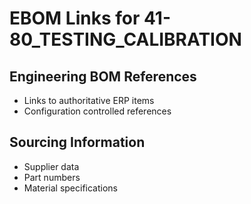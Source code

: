 # EBOM Links for 41-80_TESTING_CALIBRATION

## Engineering BOM References
- Links to authoritative ERP items
- Configuration controlled references

## Sourcing Information
- Supplier data
- Part numbers
- Material specifications
